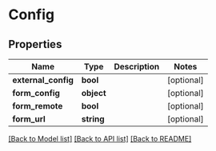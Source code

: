 # Config

## Properties
Name | Type | Description | Notes
------------ | ------------- | ------------- | -------------
**external_config** | **bool** |  | [optional] 
**form_config** | **object** |  | [optional] 
**form_remote** | **bool** |  | [optional] 
**form_url** | **string** |  | [optional] 

[[Back to Model list]](../README.md#documentation-for-models) [[Back to API list]](../README.md#documentation-for-api-endpoints) [[Back to README]](../README.md)


